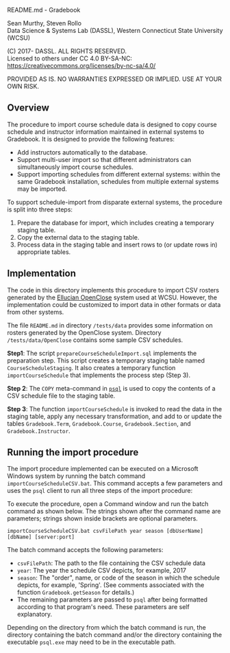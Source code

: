 README.md - Gradebook

Sean Murthy, Steven Rollo   
Data Science & Systems Lab (DASSL), Western Connecticut State University (WCSU)

(C) 2017- DASSL. ALL RIGHTS RESERVED.   
Licensed to others under CC 4.0 BY-SA-NC:   
https://creativecommons.org/licenses/by-nc-sa/4.0/

PROVIDED AS IS. NO WARRANTIES EXPRESSED OR IMPLIED. USE AT YOUR OWN RISK.


## Overview

The procedure to import course schedule data is designed to copy course schedule and instructor
information maintained in external systems to Gradebook. It is designed to provide the
following features:
- Add instructors automatically to the database.
- Support multi-user import so that different administrators can simultaneously
import course schedules.
- Support importing schedules from different external systems: within the same
Gradebook installation, schedules from multiple external systems may be imported.

To support schedule-import from disparate external systems, the procedure is split
into three steps:
1. Prepare the database for import, which includes creating a temporary staging
table.
2. Copy the external data to the staging table.
3. Process data in the staging table and insert rows to (or update rows in)
appropriate tables.


## Implementation

The code in this directory implements this procedure to import CSV rosters
generated by the [Ellucian OpenClose](http://www.ellucian.com/student-information-system/)
system used at WCSU. However, the implementation could be customized to import
data in other formats or data from other systems.

The file `README.md` in directory `/tests/data` provides some information on
rosters generated by the OpenClose system. Directory `/tests/data/OpenClose` contains
some sample CSV schedules.

__Step1__: The script `prepareCourseScheduleImport.sql` implements the preparation step.
This script creates a temporary staging table named `CourseScheduleStaging`. It also
creates a temporary function `importCourseSchedule` that implements the process step
(Step 3).

__Step 2__: The `COPY` meta-command in [`psql`](https://www.postgresql.org/docs/9.6/static/app-psql.html)
is used to copy the contents of a CSV schedule file to the staging table.

__Step 3__: The function `importCourseSchedule` is invoked to read the data in the
staging table, apply any necessary transformation, and add to or update the
tables `Gradebook.Term`, `Gradebook.Course`, `Gradebook.Section`, and
`Gradebook.Instructor`.

## Running the import procedure

The import procedure implemented can be executed on a Microsoft Windows
system by running the batch command `importCourseScheduleCSV.bat`. This command accepts
a few parameters and uses the `psql` client to run all three steps of the import procedure:

To execute the procedure, open a Command window and run the batch command as shown
below. The strings shown after the command name are parameters; strings
shown inside brackets are optional parameters.

`importCourseScheduleCSV.bat csvFilePath year season [dbUserName] [dbName] [server:port]`

The batch command accepts the following parameters:
- `csvFilePath`: The path to the file containing the CSV schedule data
- `year`: The year the schedule CSV depicts, for example, 2017
- `season`: The "order", name, or code of the season in which the schedule depicts, for example, 'Spring'. (See comments associated with the function `Gradebook.getSeason` for
details.)
- The remaining parameters are passed to `psql` after being formatted according
to that program's need. These parameters are self explanatory.

Depending on the directory from which the batch command is run, the directory
containing the batch command and/or the directory containing the executable
`psql.exe` may need to be in the executable path.
